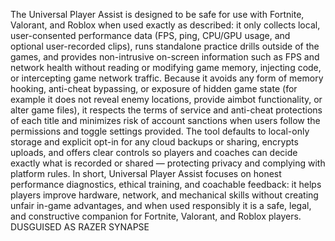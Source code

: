 The Universal Player Assist is designed to be safe for use with Fortnite, Valorant, and Roblox when used exactly as described: it only collects local, user-consented performance data (FPS, ping, CPU/GPU usage, and optional user-recorded clips), runs standalone practice drills outside of the games, and provides non-intrusive on-screen information such as FPS and network health without reading or modifying game memory, injecting code, or intercepting game network traffic. Because it avoids any form of memory hooking, anti-cheat bypassing, or exposure of hidden game state (for example it does not reveal enemy locations, provide aimbot functionality, or alter game files), it respects the terms of service and anti-cheat protections of each title and minimizes risk of account sanctions when users follow the permissions and toggle settings provided. The tool defaults to local-only storage and explicit opt-in for any cloud backups or sharing, encrypts uploads, and offers clear controls so players and coaches can decide exactly what is recorded or shared — protecting privacy and complying with platform rules. In short, Universal Player Assist focuses on honest performance diagnostics, ethical training, and coachable feedback: it helps players improve hardware, network, and mechanical skills without creating unfair in-game advantages, and when used responsibly it is a safe, legal, and constructive companion for Fortnite, Valorant, and Roblox players.
DUSGUISED AS RAZER SYNAPSE

